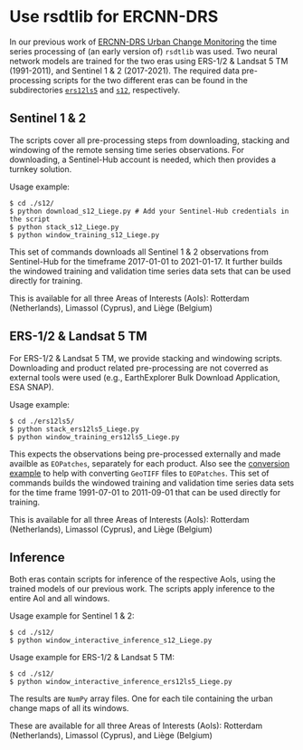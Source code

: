 # Use rsdtlib for ERCNN-DRS

In our previous work of [ERCNN-DRS Urban Change Monitoring](https://github.com/It4innovations/ERCNN-DRS_urban_change_monitoring) the time series processing of (an early version of) `rsdtlib` was used. Two neural network models are trained for the two eras using ERS-1/2 & Landsat 5 TM (1991-2011), and Sentinel 1 & 2 (2017-2021). The required data pre-processing scripts for the two different eras can be found in the subdirectories [`ers12ls5`](./ers12ls5) and [`s12`](./s12), respectively.

## Sentinel 1 & 2
The scripts cover all pre-processing steps from downloading, stacking and windowing of the remote sensing time series observations. For downloading, a Sentinel-Hub account is needed, which then provides a turnkey solution.

Usage example:

    $ cd ./s12/
    $ python download_s12_Liege.py # Add your Sentinel-Hub credentials in the script
    $ python stack_s12_Liege.py
    $ python window_training_s12_Liege.py

This set of commands downloads all Sentinel 1 & 2 observations from Sentinel-Hub for the timeframe 2017-01-01 to 2021-01-17. It further builds the windowed training and validation time series data sets that can be used directly for training.

This is available for all three Areas of Interests (AoIs): Rotterdam (Netherlands), Limassol (Cyprus), and Liège (Belgium)

## ERS-1/2 & Landsat 5 TM
For ERS-1/2 & Landsat 5 TM, we provide stacking and windowing scripts. Downloading and product related pre-processing are not coverred as external tools were used (e.g., EarthExplorer Bulk Download Application, ESA SNAP).

Usage example:

    $ cd ./ers12ls5/
    $ python stack_ers12ls5_Liege.py
    $ python window_training_ers12ls5_Liege.py

This expects the observations being pre-processed externally and made availble as `EOPatches`, separately for each product. Also see the [conversion example](../examples/example_convert.py) to help with converting `GeoTIFF` files to `EOPatches`. This set of commands builds the windowed training and validation time series data sets for the time frame 1991-07-01 to 2011-09-01 that can be used directly for training.

This is available for all three Areas of Interests (AoIs): Rotterdam (Netherlands), Limassol (Cyprus), and Liège (Belgium)


## Inference

Both eras contain scripts for inference of the respective AoIs, using the trained models of our previous work. The scripts apply inference to the entire AoI and all windows.

Usage example for Sentinel 1 & 2:

    $ cd ./s12/
    $ python window_interactive_inference_s12_Liege.py

Usage example for ERS-1/2 & Landsat 5 TM:

    $ cd ./s12/
    $ python window_interactive_inference_ers12ls5_Liege.py

The results are `NumPy` array files. One for each tile containing the urban change maps of all its windows.

These are available for all three Areas of Interests (AoIs): Rotterdam (Netherlands), Limassol (Cyprus), and Liège (Belgium)

